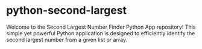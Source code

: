 # python-second-largest
Welcome to the Second Largest Number Finder Python App repository! This simple yet powerful Python application is designed to efficiently identify the second largest number from a given list or array.
